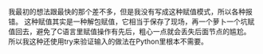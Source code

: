 我最初的想法跟最快的那个差不多，但是我没有写成这种赋值模式，所以各种报错。
这种赋值其实是一种解包赋值，它相当于保存了现场，再一个萝卜一个坑赋值回去，避免了C语言里赋值操作有先后，粗心一点就会丢失后面节点的尴尬。
所以我这种还使用try来验证输入的做法在Python里根本不需要。